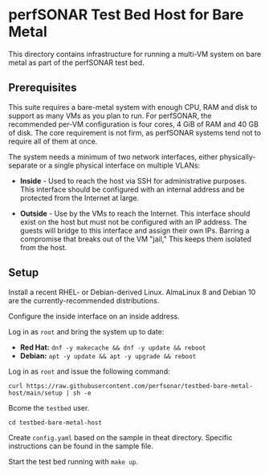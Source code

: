 # perfSONAR Test Bed Host for Bare Metal

This directory contains infrastructure for running a multi-VM system
on bare metal as part of the perfSONAR test bed.


## Prerequisites

This suite requires a bare-metal system with enough CPU, RAM and disk
to support as many VMs as you plan to run.  For perfSONAR, the
recommended per-VM configuration is four cores, 4 GiB of RAM and 40 GB
of disk.  The core requirement is not firm, as perfSONAR systems tend
not to require all of them at once.

The system needs a minimum of two network interfaces, either
physically-separate or a single physical interface on multiple VLANs:

 * **Inside** - Used to reach the host via SSH for administrative
   purposes.  This interface should be configured with an internal
   address and be protected from the Internet at large.

 * **Outside** - Use by the VMs to reach the Internet.  This interface
   should exist on the host but must not be configured with an IP
   address.  The guests will bridge to this interface and assign their
   own IPs.  Barring a compromise that breaks out of the VM "jail,"
   This keeps them isolated from the host.


## Setup

Install a recent RHEL- or Debian-derived Linux.  AlmaLinux 8 and
Debian 10 are the currently-recommended distributions.

Configure the inside interface on an inside address.

Log in as `root` and bring the system up to date:
 * **Red Hat:** `dnf -y makecache && dnf -y update && reboot`
 * **Debian:** `apt -y update && apt -y upgrade && reboot`

Log in as `root` and issue the following command:
```
curl https://raw.githubusercontent.com/perfsonar/testbed-bare-metal-host/main/setup | sh -e
```

Bcome the `testbed` user.

`cd testbed-bare-metal-host`

Create `config.yaml` based on the sample in theat directory.  Specific
instructions can be found in the sample file.

Start the test bed running with `make up`.
